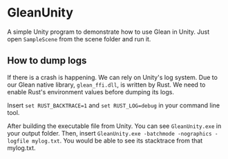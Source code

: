 # GleanUnity
A simple Unity program to demonstrate how to use Glean in Unity. Just open `SampleScene` from the scene folder and run it.

## How to dump logs
If there is a crash is happening. We can rely on Unity's log system. Due to our Glean native library, `glean_ffi.dll`, is written by Rust. We need to enable Rust's environment values before dumping its logs.

Insert `set RUST_BACKTRACE=1` and `set RUST_LOG=debug` in your command line tool.

After building the executable file from Unity. You can see `GleanUnity.exe` in your output folder.
Then, insert `GleanUnity.exe -batchmode -nographics -logfile mylog.txt`. You would be able to see its stacktrace from that mylog.txt.
